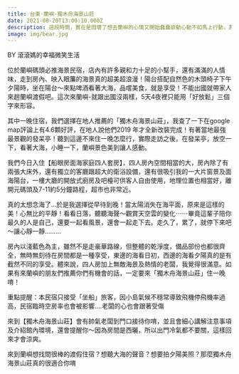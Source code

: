 ```yaml
---
title: 台東·蘭嶼·獨木舟海景山莊
date: 2021-08-20T13:00:10.000Z
description: 這段時間，實在是悶壞了想去蘭嶼的心情又開始蠢蠢欲動心動不如馬上行動，真的很需要來點～小旅行偽出國記得出去走走也要保護自己和別人唷，進蘭嶼我提供了打完疫苗的黃卡-及進去蘭嶼前一天的快篩證明唷保護你我安全人人有責。
image: img/bear.jpg
---
```

BY 滾滾媽的幸福微笑生活

位於蘭嶼碼頭必推海景民宿，店內有許多親和力十足的小幫手，還有滿滿的人情味，走到房內、映入眼簾的海景真的超美超浪漫！陽台搭配自然色的木頭椅子下午夕陽時，坐在陽台～來點啤酒看著大海，品嚐美食，就是享受！不能出國就帶家人來趟蘭嶼渡假吧。這次來蘭嶼-就跟出國沒兩樣，5天4夜裡只能用「好放鬆」三個字來形容。

其中一晚住宿，我們選擇在地人推薦的「獨木舟海景山莊」，我查了一下在google map評論上有4.6顆好評，在地人說他們2019 年才全新改裝完成！有著當地最強最景觀的發呆亭！聽到這邊不來住一晚怎麼行，實際走訪之後，在發呆亭，放空一下，看著大海，小睡一下，蘭嶼景色美到讓人感動。

我們今日入住【船眼房面海家庭四人套房】，四人房內空間相當的大，房內除了有兩張大床外，還有獨立的客廳跟超大的衛浴設備，還有很吸引我的一大片窗景及面海陽台，一樓大廳的開放式廚房及吧檯可供客人自由使用，地理位置也相當好，離開元碼頭及7-11約5分鐘路程，超市也非常近。

真的太想念海了…於是我選擇從早待到晚！當太陽消失在海平面，原來是這樣的美！心無比的平靜！看看日落，聽聽海聲～觀賞天空雲的變化⋯⋯畢竟這輩子陪你最久的人是自己，還要一起看風景，還會一起走下去。走久了，累了，就停下來吧～讓心靜一靜………

房內以淺藍色為主，雖然不是走豪華路線，但整體的乾淨度，備品部份也都很齊全，無時無刻待在房間都是一種享受，東邊的海看日初，西邊的海看夕陽真的是有截然不同的享受。體來說，四人房加上無敵海景及熱情的老闆，我覺得很滿意。如果有來蘭嶼的朋友們推薦你們有機會的話，一定要來「獨木舟海景山莊」住一晚唷！

重點提醒：本民宿只接受「坐船」旅客，因小島氣候不穩常導致飛機停飛機率過高，民宿臨時空房率也會被影響....老闆的心也會跟著受傷

來到【獨木舟海景山莊】會有帥氣老闆到門口接待你唷，並且會細心講解注意事項及介紹館內環境，還會提醒你～因為房間是西曬，所以出門冷氣都不要關，這樣回來才會涼爽。

來到蘭嶼想找間很棒的渡假住宿？想聽大海的聲音？想要拍夕陽美照？那麼獨木舟海景山莊真的很適合你唷